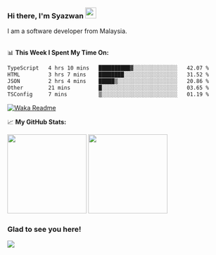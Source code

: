 ### Hi there, I'm Syazwan <img src="https://media.giphy.com/media/hvRJCLFzcasrR4ia7z/giphy.gif" width="25px">
I am a software developer from Malaysia.
<br/><br/>

📊 **This Week I Spent My Time On:**
<!--START_SECTION:waka-->

```txt
TypeScript   4 hrs 10 mins   ██████████▓░░░░░░░░░░░░░░   42.07 %
HTML         3 hrs 7 mins    ████████░░░░░░░░░░░░░░░░░   31.52 %
JSON         2 hrs 4 mins    █████▒░░░░░░░░░░░░░░░░░░░   20.86 %
Other        21 mins         █░░░░░░░░░░░░░░░░░░░░░░░░   03.65 %
TSConfig     7 mins          ▒░░░░░░░░░░░░░░░░░░░░░░░░   01.19 %
```

<!--END_SECTION:waka-->
[![Waka Readme](https://github.com/syazwanz/syazwanz/actions/workflows/wakatime.yml/badge.svg)](https://github.com/syazwanz/syazwanz/actions/workflows/wakatime.yml)

📈 **My GitHub Stats:**

<p>
  <img height="180em" src="https://github-readme-stats.vercel.app/api?username=syazwanz&show_icons=true&hide_border=false&&count_private=true&include_all_commits=true" />
  <img height="180em" src="https://github-readme-stats.vercel.app/api/top-langs/?username=syazwanz&exclude_repo=KNN-Image-Classification&show_icons=true&hide_border=false&layout=compact&langs_count=8"/>
</p>

### Glad to see you here!
![](https://visitor-badge.glitch.me/badge?page_id=syazwanz.syazwanz)
